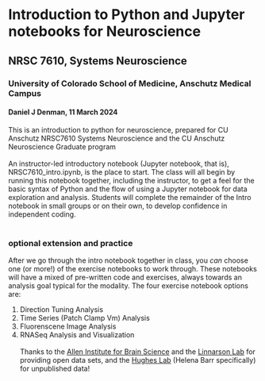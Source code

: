 # Introduction to Python and Jupyter notebooks for Neuroscience
## NRSC 7610, Systems Neuroscience
### University of Colorado School of Medicine, Anschutz Medical Campus
#### Daniel J Denman, 11 March 2024

This is an introduction to python for neuroscience, prepared for CU Anschutz NRSC7610 Systems Neuroscience and the CU Anschutz Neuroscience Graduate program
<br>
<br>
An instructor-led introductory notebook (Jupyter notebook, that is), NRSC7610_intro.ipynb, is the place to start. The class will all begin by running this notebook together, including the instructor, to get a feel for the basic syntax of Python and the flow of using a Jupyter notebook for data exploration and analysis. Students will complete the remainder of the Intro notebook in small groups or on their own, to develop confidence in independent coding. 
<br>
<br>
### optional extension and practice
After we go through the intro notebook together in class, you *can* choose one (or more!) of the exercise notebooks to work through. These notebooks will have a mixed of pre-written code and exercises, always towards an analysis goal typical for the modality. The four exercise notebook options are:
1. Direction Tuning Analysis
2. Time Series (Patch Clamp Vm) Analysis
3. Fluorenscene Image Analysis
4. RNASeq Analysis and Visualization
<br><br>Thanks to the [Allen Institute for Brain Science](https://portal.brain-map.org/) and the [Linnarson Lab](http://linnarssonlab.org/) for providing open data sets, and the [Hughes Lab](https://www.ethanhugheslab.com/) (Helena Barr specifically) for unpublished data!

